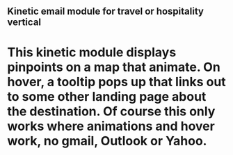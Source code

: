 ## Kinetic email module for travel or hospitality vertical
# This kinetic module displays pinpoints on a map that animate. On hover, a tooltip pops up that links out to some other landing page about the destination. Of course this only works where animations and hover work, no gmail, Outlook or Yahoo.